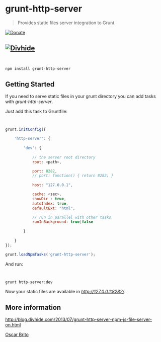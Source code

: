 # grunt-http-server
> Provides static files server integration to Grunt

[![Donate](https://www.paypalobjects.com/en_US/i/btn/btn_donate_LG.gif)](https://www.paypal.com/cgi-bin/webscr?cmd=_donations&business=NYVPSL7GBYD6A&lc=US&item_name=Oscar%20Brito&currency_code=EUR&bn=PP%2dDonationsBF%3abtn_donateCC_LG%2egif%3aNonHosted)


[![Divhide](http://site.divhide.com/assets/img/github_powered_by.jpg)](http://site.divhide.com/) 
---

```js


npm install grunt-http-server

```

## Getting Started

If you need to serve static files in your grunt directory you can add tasks with _grunt-http-server_.

Just add this task to Gruntfile:

```js


grunt.initConfig({

	'http-server': {
	
		'dev': {
		
			// the server root directory
			root: <path>,

			port: 8282,
			// port: function() { return 8282; }
				
			host: "127.0.0.1",

			cache: <sec>,
			showDir : true,
			autoIndex: true,
			defaultExt: "html",

			// run in parallel with other tasks
			runInBackground: true|false
			
		}
		
	}
});

grunt.loadNpmTasks('grunt-http-server');


```

And run:

```js


grunt http-server:dev

```

Now your static files are available in _http://127.0.0.1:8282/_. 


## More information
http://blog.divhide.com/2013/07/grunt-http-server-npm-js-file-server-on.html

[Oscar Brito](http://divhide.com)
